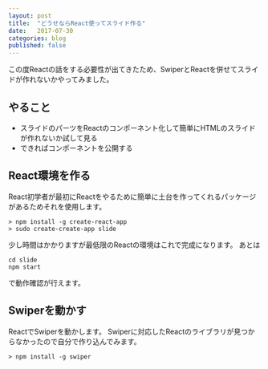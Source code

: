 ```yaml
---
layout: post
title:  "どうせならReact使ってスライド作る"
date:   2017-07-30
categories: blog
published: false
---
```


この度Reactの話をする必要性が出てきたため、SwiperとReactを併せてスライドが作れないかやってみました。

## やること

- スライドのパーツをReactのコンポーネント化して簡単にHTMLのスライドが作れないか試して見る
- できればコンポーネントを公開する

## React環境を作る

React初学者が最初にReactをやるために簡単に土台を作ってくれるパッケージがあるためそれを使用します。

```
> npm install -g create-react-app
> sudo create-create-app slide
```

少し時間はかかりますが最低限のReactの環境はこれで完成になります。
あとは

```
cd slide
npm start
```

で動作確認が行えます。

## Swiperを動かす

ReactでSwiperを動かします。
Swiperに対応したReactのライブラリが見つからなかったので自分で作り込んでみます。

```
> npm install -g swiper
```
